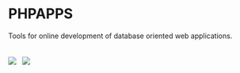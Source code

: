 
<h1>PHPAPPS</h1>

Tools for online development of database oriented web applications.<br><br><br>
<img src="http://php.net//images/logos/php-power-white.gif">&nbsp;&nbsp;&nbsp;<img src="http://www.smarty.net/images/icons/smarty_icon.gif">
